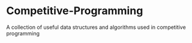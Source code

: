 # Competitive-Programming
A collection of useful data structures and algorithms used in competitive programming
